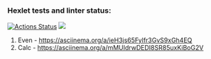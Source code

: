 ### Hexlet tests and linter status:
[![Actions Status](https://github.com/DanielNuud/java-project-61/workflows/hexlet-check/badge.svg)](https://github.com/DanielNuud/java-project-61/actions)
<a href="https://codeclimate.com/github/DanielNuud/java-project-61/maintainability"><img src="https://api.codeclimate.com/v1/badges/3034510f484a840fa7b8/maintainability" /></a>

1) Even -  https://asciinema.org/a/ieH3js65Fylfr3GvS9xGh4EQ
2) Calc -  https://asciinema.org/a/mMUIdrwDEDI8SR85uxKiBoG2V
